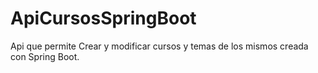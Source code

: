 # ApiCursosSpringBoot
Api que permite Crear y modificar cursos y temas de los mismos creada con Spring Boot.
